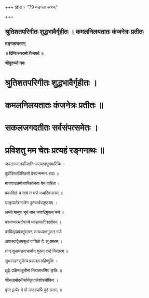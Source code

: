 +++
title = "79 मङ्गलाचरणम्"

+++


## श्रुतिशतपरिगीतः शुद्धभावैर्गृहीतः । कमलनिलयतातः कंजनेत्रः प्रतीतः

**मङ्गलाचरणम्**

**॥ दिग्विजयरामो विजयते ॥**

**श्रीगुरुभ्यो नमः**

# श्रुतिशतपरिगीतः शुद्धभावैर्गृहीतः । 

# कमलनिलयतातः कंजनेत्रः प्रतीतः ॥

# सकलजगदतीतः सर्वसंपत्समेतः । 

# प्रविशतु मम चेतः प्रत्यहं रङ्गनाथः ॥

जयताज्जानकीजानिः कल्याणगुणवारिधिः ।

दुर्वादिमतविच्छित्तौ प्रेरयन्मन्मनः सदा ॥

मायावादतमोव्याप्तिरंजसा येन वारिता ।

प्रकाशितं च तत्वं तं भजे मध्वदिवाकरम् ॥

यत्कृपालेशमात्रेण पुरुषार्थचतुष्टयम् ।

लभंते मानुषा नूनं तान् जयादिगुरून् भजे ॥

परभाष्यस्थदोषान्ये व्याहत्यादीनदर्शयन् ।

परविद्याप्रवक्तॄंस्तान् सत्यध्यानगुरून् भजे

अपास्याद्वैतमसुधां पायितो यैः सुधामहम् ।

तान् सुधामंडनाचार्यान् गुरून् वन्दे निरंतरम् ॥

सुधामंडनसूर्यस्य प्रकाशमसहिष्णुभिः ।

क्षुद्रैः प्रक्षिप्तधूलीनां निरासार्थमियं कृतिः ॥

श्रीसत्प्रमोदतीर्थार्यकृपालेशोपजीविना ।

कृत इत्येव मे यो मन्दस्यापि मुदे सताम् ॥

